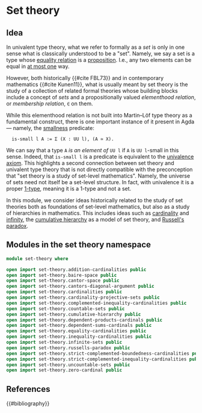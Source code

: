 # Set theory

## Idea

In univalent type theory, what we refer to formally as a _set_ is only in one
sense what is classically understood to be a "set". Namely, we say a set is a
type whose [equality relation](foundation-core.identity-types.md) is a
[proposition](foundation-core.propositions.md). I.e., any two elements can be
equal in [at most one](foundation.subterminal-types.md) way.

However, both historically {{#cite FBL73}} and in contemporary mathematics
{{#cite Kunen11}}, what is usually meant by set theory is the study of a
collection of related formal theories whose building blocks include a concept of
_sets_ and a propositionally valued _elementhood relation_, or _membership
relation_, `∈` on them.

While this elementhood relation is not built into Martin–Löf type theory as a
fundamental construct, there is one important instance of it present in Agda —
namely, the [smallness](foundation-core.small-types.md) predicate:

```text
  is-small l A := Σ (X : UU l), (A ≃ X).
```

We can say that a type `A` _is an element of_ `UU l` if `A` is `UU l`-small in
this sense. Indeed, that `is-small l` is a predicate is equivalent to the
[univalence axiom](foundation-core.univalence.md). This highlights a second
connection between set theory and univalent type theory that is not directly
compatible with the preconception that "set theory is a study of set-level
mathematics". Namely, the universe of sets need not itself be a set-level
structure. In fact, with univalence it is a proper
[1-type](foundation-core.1-types.md), meaning it is a 1-type and not a set.

In this module, we consider ideas historically related to the study of set
theories both as foundations of set-level mathematics, but also as a study of
hierarchies in mathematics. This includes ideas such as
[cardinality](set-theory.cardinalities.md) and
[infinity](set-theory.infinite-sets.md), the
[cumulative hierarchy](set-theory.cumulative-hierarchy.md) as a model of set
theory, and [Russell's paradox](set-theory.russells-paradox.md).

## Modules in the set theory namespace

```agda
module set-theory where

open import set-theory.addition-cardinalities public
open import set-theory.baire-space public
open import set-theory.cantor-space public
open import set-theory.cantors-diagonal-argument public
open import set-theory.cardinalities public
open import set-theory.cardinality-projective-sets public
open import set-theory.complemented-inequality-cardinalities public
open import set-theory.countable-sets public
open import set-theory.cumulative-hierarchy public
open import set-theory.dependent-products-cardinals public
open import set-theory.dependent-sums-cardinals public
open import set-theory.equality-cardinalities public
open import set-theory.inequality-cardinalities public
open import set-theory.infinite-sets public
open import set-theory.russells-paradox public
open import set-theory.strict-complemented-boundedness-cardinalities public
open import set-theory.strict-complemented-inequality-cardinalities public
open import set-theory.uncountable-sets public
open import set-theory.zero-cardinal public
```

## References

{{#bibliography}}
